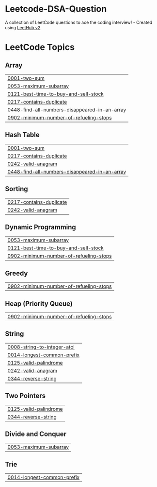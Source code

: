 # Leetcode-DSA-Question
A collection of LeetCode questions to ace the coding interview! - Created using [LeetHub v2](https://github.com/arunbhardwaj/LeetHub-2.0)

<!---LeetCode Topics Start-->
# LeetCode Topics
## Array
|  |
| ------- |
| [0001-two-sum](https://github.com/Divyanshi01615/Leetcode-DSA-Question/tree/master/0001-two-sum) |
| [0053-maximum-subarray](https://github.com/Divyanshi01615/Leetcode-DSA-Question/tree/master/0053-maximum-subarray) |
| [0121-best-time-to-buy-and-sell-stock](https://github.com/Divyanshi01615/Leetcode-DSA-Question/tree/master/0121-best-time-to-buy-and-sell-stock) |
| [0217-contains-duplicate](https://github.com/Divyanshi01615/Leetcode-DSA-Question/tree/master/0217-contains-duplicate) |
| [0448-find-all-numbers-disappeared-in-an-array](https://github.com/Divyanshi01615/Leetcode-DSA-Question/tree/master/0448-find-all-numbers-disappeared-in-an-array) |
| [0902-minimum-number-of-refueling-stops](https://github.com/Divyanshi01615/Leetcode-DSA-Question/tree/master/0902-minimum-number-of-refueling-stops) |
## Hash Table
|  |
| ------- |
| [0001-two-sum](https://github.com/Divyanshi01615/Leetcode-DSA-Question/tree/master/0001-two-sum) |
| [0217-contains-duplicate](https://github.com/Divyanshi01615/Leetcode-DSA-Question/tree/master/0217-contains-duplicate) |
| [0242-valid-anagram](https://github.com/Divyanshi01615/Leetcode-DSA-Question/tree/master/0242-valid-anagram) |
| [0448-find-all-numbers-disappeared-in-an-array](https://github.com/Divyanshi01615/Leetcode-DSA-Question/tree/master/0448-find-all-numbers-disappeared-in-an-array) |
## Sorting
|  |
| ------- |
| [0217-contains-duplicate](https://github.com/Divyanshi01615/Leetcode-DSA-Question/tree/master/0217-contains-duplicate) |
| [0242-valid-anagram](https://github.com/Divyanshi01615/Leetcode-DSA-Question/tree/master/0242-valid-anagram) |
## Dynamic Programming
|  |
| ------- |
| [0053-maximum-subarray](https://github.com/Divyanshi01615/Leetcode-DSA-Question/tree/master/0053-maximum-subarray) |
| [0121-best-time-to-buy-and-sell-stock](https://github.com/Divyanshi01615/Leetcode-DSA-Question/tree/master/0121-best-time-to-buy-and-sell-stock) |
| [0902-minimum-number-of-refueling-stops](https://github.com/Divyanshi01615/Leetcode-DSA-Question/tree/master/0902-minimum-number-of-refueling-stops) |
## Greedy
|  |
| ------- |
| [0902-minimum-number-of-refueling-stops](https://github.com/Divyanshi01615/Leetcode-DSA-Question/tree/master/0902-minimum-number-of-refueling-stops) |
## Heap (Priority Queue)
|  |
| ------- |
| [0902-minimum-number-of-refueling-stops](https://github.com/Divyanshi01615/Leetcode-DSA-Question/tree/master/0902-minimum-number-of-refueling-stops) |
## String
|  |
| ------- |
| [0008-string-to-integer-atoi](https://github.com/Divyanshi01615/Leetcode-DSA-Question/tree/master/0008-string-to-integer-atoi) |
| [0014-longest-common-prefix](https://github.com/Divyanshi01615/Leetcode-DSA-Question/tree/master/0014-longest-common-prefix) |
| [0125-valid-palindrome](https://github.com/Divyanshi01615/Leetcode-DSA-Question/tree/master/0125-valid-palindrome) |
| [0242-valid-anagram](https://github.com/Divyanshi01615/Leetcode-DSA-Question/tree/master/0242-valid-anagram) |
| [0344-reverse-string](https://github.com/Divyanshi01615/Leetcode-DSA-Question/tree/master/0344-reverse-string) |
## Two Pointers
|  |
| ------- |
| [0125-valid-palindrome](https://github.com/Divyanshi01615/Leetcode-DSA-Question/tree/master/0125-valid-palindrome) |
| [0344-reverse-string](https://github.com/Divyanshi01615/Leetcode-DSA-Question/tree/master/0344-reverse-string) |
## Divide and Conquer
|  |
| ------- |
| [0053-maximum-subarray](https://github.com/Divyanshi01615/Leetcode-DSA-Question/tree/master/0053-maximum-subarray) |
## Trie
|  |
| ------- |
| [0014-longest-common-prefix](https://github.com/Divyanshi01615/Leetcode-DSA-Question/tree/master/0014-longest-common-prefix) |
<!---LeetCode Topics End-->